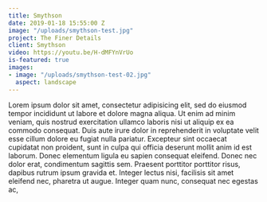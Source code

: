 ```yaml
---
title: Smythson
date: 2019-01-18 15:55:00 Z
image: "/uploads/smythson-test.jpg"
project: The Finer Details
client: Smythson
video: https://youtu.be/H-dMFYnVrUo
is-featured: true
images:
- image: "/uploads/smythson-test-02.jpg"
  aspect: landscape
---
```


Lorem ipsum dolor sit amet, consectetur adipisicing elit, sed do eiusmod tempor incididunt ut labore et dolore magna aliqua. Ut enim ad minim veniam, quis nostrud exercitation ullamco laboris nisi ut aliquip ex ea commodo consequat. Duis aute irure dolor in reprehenderit in voluptate velit esse cillum dolore eu fugiat nulla pariatur. Excepteur sint occaecat cupidatat non proident, sunt in culpa qui officia deserunt mollit anim id est laborum. Donec elementum ligula eu sapien consequat eleifend. Donec nec dolor erat, condimentum sagittis sem. Praesent porttitor porttitor risus, dapibus rutrum ipsum gravida et. Integer lectus nisi, facilisis sit amet eleifend nec, pharetra ut augue. Integer quam nunc, consequat nec egestas ac,